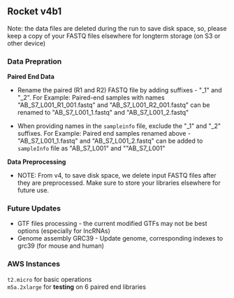 ## Rocket v4b1
Note: the data files are deleted during the run to save disk space, so, please keep a copy of your FASTQ files elsewhere for longterm storage (on S3 or other device)


### Data Prepration

**Paired End Data**
* Rename the paired (R1 and R2) FASTQ file by adding suffixes - "_1" and "_2".
    For Example: Paired-end samples with names "AB_S7_L001_R1_001.fastq" and "AB_S7_L001_R2_001.fastq" can be renamed to "AB_S7_L001_1.fastq" and "AB_S7_L001_2.fastq"

* When providing names in the `sampleinfo` file, exclude the "_1" and "_2" suffixes.
    For Example: Paired end samples renamed above - "AB_S7_L001_1.fastq" and "AB_S7_L001_2.fastq" can be added to `sampleInfo` file as "AB_S7_L001" and ""AB_S7_L001"

**Data Preprocessing**
* NOTE: From v4, to save disk space, we delete input FASTQ files after they are preprocessed. Make sure to store your libraries elsewhere for future use. 

### Future Updates
* GTF files processing  - the current modified GTFs may not be best options (especially for lncRNAs)
* Genome assembly GRC39 - Update genome, corresponding indexes to grc39 (for mouse and human)

### AWS Instances
`t2.micro` for basic operations      
`m5a.2xlarge` for **testing** on 6 paired end libraries
